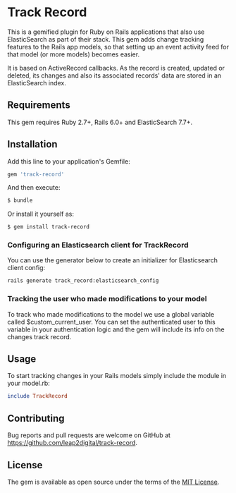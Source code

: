 # Track Record

This is a gemified plugin for Ruby on Rails applications that also use ElasticSearch as part of their stack. This gem adds change tracking features to the Rails app models, so that setting up an event activity feed for that model (or more models) becomes easier.

It is based on ActiveRecord callbacks. As the record is created, updated or deleted, its changes and also its associated records' data are stored in an ElasticSearch index.

## Requirements

This gem requires Ruby 2.7+, Rails 6.0+ and ElasticSearch 7.7+.

## Installation

Add this line to your application's Gemfile:

```ruby
gem 'track-record'
```

And then execute:

```bash
$ bundle
```

Or install it yourself as:

```bash
$ gem install track-record
```

### Configuring an Elasticsearch client for TrackRecord

You can use the generator below to create an initializer for Elasticsearch client config:

```bash
rails generate track_record:elasticsearch_config
```

### Tracking the user who made modifications to your model

To track who made modifications to the model we use a global variable called $custom_current_user. You can set the authenticated user to this variable in your authentication logic and the gem will include its info on the changes track record.

## Usage

To start tracking changes in your Rails models simply include the module in your model.rb:

```ruby
include TrackRecord
```

## Contributing

Bug reports and pull requests are welcome on GitHub at https://github.com/leap2digital/track-record.

## License

The gem is available as open source under the terms of the [MIT License](https://opensource.org/licenses/MIT).

